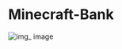 # Minecraft-Bank
![img](https://github.com/user-attachments/assets/ebe338f4-338d-4989-939e-b848411b6a7c)_
image
